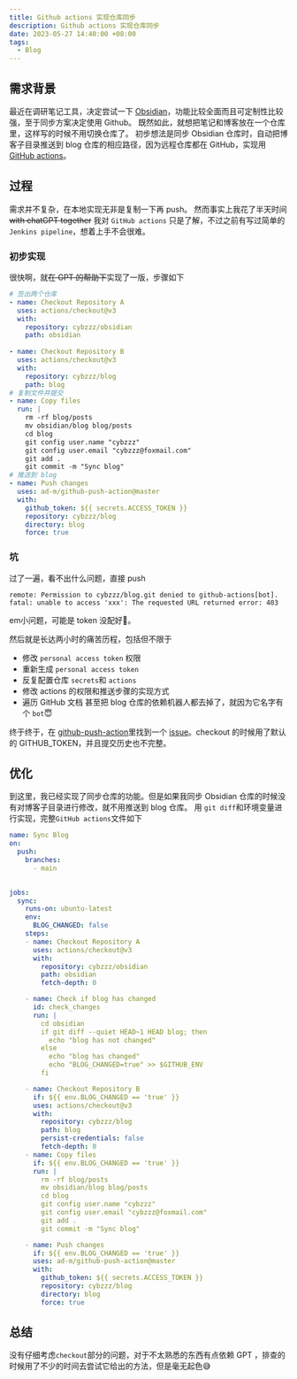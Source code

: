 ```yaml
---
title: Github actions 实现仓库同步
description: Github actions 实现仓库同步
date: 2023-05-27 14:40:00 +08:00
tags:
  - Blog
---
```


## 需求背景
最近在调研笔记工具，决定尝试一下 [Obsidian](https://obsidian.md/)，功能比较全面而且可定制性比较强，至于同步方案决定使用 Github。
既然如此，就想把笔记和博客放在一个仓库里，这样写的时候不用切换仓库了。
初步想法是同步 Obsidian 仓库时，自动把博客子目录推送到 blog 仓库的相应路径，因为远程仓库都在 GitHub，实现用 [GitHub actions](https://docs.github.com/en/actions)。

## 过程
需求并不复杂，在本地实现无非是复制一下再 push。
然而事实上我花了半天时间 ~~with chatGPT together~~
我对 `GitHub actions` 只是了解，不过之前有写过简单的 `Jenkins pipeline`，想着上手不会很难。
### 初步实现
很快啊，就~~在 GPT 的帮助下~~实现了一版，步骤如下
```yml
# 签出两个仓库
- name: Checkout Repository A
  uses: actions/checkout@v3
  with:
	repository: cybzzz/obsidian
	path: obsidian
        
- name: Checkout Repository B
  uses: actions/checkout@v3
  with:
	repository: cybzzz/blog
	path: blog
# 复制文件并提交
- name: Copy files
  run: |
	rm -rf blog/posts
	mv obsidian/blog blog/posts
	cd blog
	git config user.name "cybzzz"
	git config user.email "cybzzz@foxmail.com"
	git add .
	git commit -m "Sync blog"
# 推送到 blog
- name: Push changes
  uses: ad-m/github-push-action@master
  with:
	github_token: ${{ secrets.ACCESS_TOKEN }}
	repository: cybzzz/blog
	directory: blog
	force: true
```
### 坑
过了一遍，看不出什么问题，直接 push
```shell
remote: Permission to cybzzz/blog.git denied to github-actions[bot].
fatal: unable to access 'xxx': The requested URL returned error: 403
```
em小问题，可能是 token 没配好🤔。

然后就是长达两小时的痛苦历程，包括但不限于
* 修改 `personal access token` 权限
* 重新生成 `personal access token` 
* 反复配置仓库 `secrets`和 `actions`
* 修改 actions 的权限和推送步骤的实现方式
* 遍历 GitHub 文档
甚至把 blog 仓库的依赖机器人都去掉了，就因为它名字有个 `bot`😇

终于终于，在 [github-push-action](https://github.com/ad-m/github-push-action)里找到一个 [issue](https://github.com/ad-m/github-push-action/issues/44#issuecomment-581706892)。checkout 的时候用了默认的 GITHUB_TOKEN，并且提交历史也不完整。

## 优化
到这里，我已经实现了同步仓库的功能。但是如果我同步 Obsidian 仓库的时候没有对博客子目录进行修改，就不用推送到 blog 仓库。
用 `git diff`和环境变量进行实现，完整`GitHub actions`文件如下
```yml
name: Sync Blog
on:
  push:
    branches:
      - main
  

jobs:
  sync:
    runs-on: ubuntu-latest
    env:
      BLOG_CHANGED: false
    steps:
    - name: Checkout Repository A
      uses: actions/checkout@v3
      with:
        repository: cybzzz/obsidian
        path: obsidian
        fetch-depth: 0

    - name: Check if blog has changed
      id: check_changes
      run: |
        cd obsidian
        if git diff --quiet HEAD~1 HEAD blog; then
          echo "blog has not changed"
        else
          echo "blog has changed"
          echo "BLOG_CHANGED=true" >> $GITHUB_ENV
        fi

    - name: Checkout Repository B
      if: ${{ env.BLOG_CHANGED == 'true' }}
      uses: actions/checkout@v3
      with:
        repository: cybzzz/blog
        path: blog
        persist-credentials: false 
        fetch-depth: 0
    - name: Copy files
      if: ${{ env.BLOG_CHANGED == 'true' }}
      run: |
        rm -rf blog/posts
        mv obsidian/blog blog/posts
        cd blog
        git config user.name "cybzzz"
        git config user.email "cybzzz@foxmail.com"
        git add .
        git commit -m "Sync blog"

    - name: Push changes
      if: ${{ env.BLOG_CHANGED == 'true' }}
      uses: ad-m/github-push-action@master
      with:
        github_token: ${{ secrets.ACCESS_TOKEN }}
        repository: cybzzz/blog
        directory: blog
        force: true
```


## 总结
没有仔细考虑`checkout`部分的问题，对于不太熟悉的东西有点依赖 GPT ，排查的时候用了不少的时间去尝试它给出的方法，但是毫无起色😅